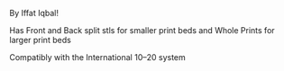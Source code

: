 By Iffat Iqbal!


Has Front and Back split stls for smaller print beds and Whole Prints for larger print beds

Compatibly with the International 10–20 system

